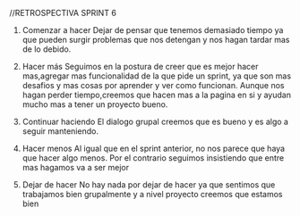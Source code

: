 //RETROSPECTIVA SPRINT 6

1. Comenzar a hacer
Dejar de pensar que tenemos demasiado tiempo ya que pueden surgir problemas que nos detengan y nos hagan tardar mas de lo debido.

2. Hacer más
Seguimos en la postura de creer que es mejor hacer mas,agregar mas funcionalidad de la que pide un sprint, ya que son mas desafios y mas cosas por  aprender y ver como funcionan. Aunque nos hagan perder tiempo,creemos que hacen mas a la pagina en si y ayudan mucho mas a tener un proyecto bueno.

3. Continuar haciendo
El dialogo grupal creemos que es bueno y es algo a seguir manteniendo.

4. Hacer menos
Al igual que en el sprint anterior, no nos parece que haya que hacer algo menos. Por el contrario seguimos insistiendo que entre mas hagamos va a ser mejor

5. Dejar de hacer
No hay nada por dejar de hacer ya que sentimos que trabajamos bien grupalmente y a nivel proyecto creemos que estamos bien

